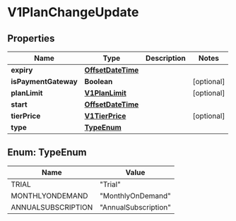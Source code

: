 # V1PlanChangeUpdate

## Properties
Name | Type | Description | Notes
------------ | ------------- | ------------- | -------------
**expiry** | [**OffsetDateTime**](OffsetDateTime.md) |  | 
**isPaymentGateway** | **Boolean** |  |  [optional]
**planLimit** | [**V1PlanLimit**](V1PlanLimit.md) |  |  [optional]
**start** | [**OffsetDateTime**](OffsetDateTime.md) |  | 
**tierPrice** | [**V1TierPrice**](V1TierPrice.md) |  |  [optional]
**type** | [**TypeEnum**](#TypeEnum) |  | 

<a name="TypeEnum"></a>
## Enum: TypeEnum
Name | Value
---- | -----
TRIAL | &quot;Trial&quot;
MONTHLYONDEMAND | &quot;MonthlyOnDemand&quot;
ANNUALSUBSCRIPTION | &quot;AnnualSubscription&quot;
